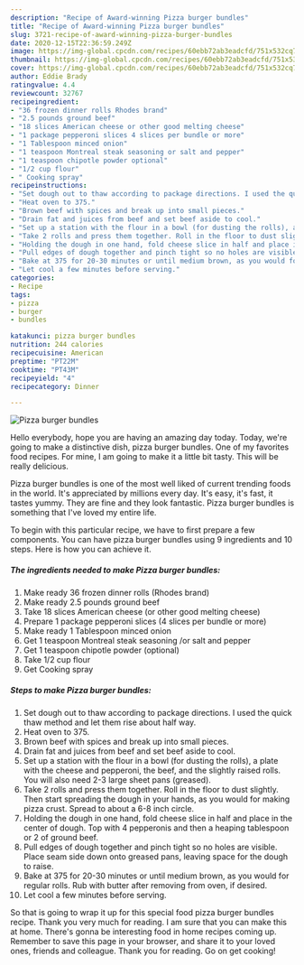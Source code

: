```yaml
---
description: "Recipe of Award-winning Pizza burger bundles"
title: "Recipe of Award-winning Pizza burger bundles"
slug: 3721-recipe-of-award-winning-pizza-burger-bundles
date: 2020-12-15T22:36:59.249Z
image: https://img-global.cpcdn.com/recipes/60ebb72ab3eadcfd/751x532cq70/pizza-burger-bundles-recipe-main-photo.jpg
thumbnail: https://img-global.cpcdn.com/recipes/60ebb72ab3eadcfd/751x532cq70/pizza-burger-bundles-recipe-main-photo.jpg
cover: https://img-global.cpcdn.com/recipes/60ebb72ab3eadcfd/751x532cq70/pizza-burger-bundles-recipe-main-photo.jpg
author: Eddie Brady
ratingvalue: 4.4
reviewcount: 32767
recipeingredient:
- "36 frozen dinner rolls Rhodes brand"
- "2.5 pounds ground beef"
- "18 slices American cheese or other good melting cheese"
- "1 package pepperoni slices 4 slices per bundle or more"
- "1 Tablespoon minced onion"
- "1 teaspoon Montreal steak seasoning or salt and pepper"
- "1 teaspoon chipotle powder optional"
- "1/2 cup flour"
- " Cooking spray"
recipeinstructions:
- "Set dough out to thaw according to package directions. I used the quick thaw method and let them rise about half way."
- "Heat oven to 375."
- "Brown beef with spices and break up into small pieces."
- "Drain fat and juices from beef and set beef aside to cool."
- "Set up a station with the flour in a bowl (for dusting the rolls), a plate with the cheese and pepperoni, the beef, and the slightly raised rolls. You will also need 2-3 large sheet pans (greased)."
- "Take 2 rolls and press them together. Roll in the floor to dust slightly. Then start spreading the dough in your hands, as you would for making pizza crust. Spread to about a 6-8 inch circle."
- "Holding the dough in one hand, fold cheese slice in half and place in the center of dough. Top with 4 pepperonis and then a heaping tablespoon or 2 of ground beef."
- "Pull edges of dough together and pinch tight so no holes are visible. Place seam side down onto greased pans, leaving space for the dough to raise."
- "Bake at 375 for 20-30 minutes or until medium brown, as you would for regular rolls. Rub with butter after removing from oven, if desired."
- "Let cool a few minutes before serving."
categories:
- Recipe
tags:
- pizza
- burger
- bundles

katakunci: pizza burger bundles 
nutrition: 244 calories
recipecuisine: American
preptime: "PT22M"
cooktime: "PT43M"
recipeyield: "4"
recipecategory: Dinner

---
```



![Pizza burger bundles](https://img-global.cpcdn.com/recipes/60ebb72ab3eadcfd/751x532cq70/pizza-burger-bundles-recipe-main-photo.jpg)

Hello everybody, hope you are having an amazing day today. Today, we're going to make a distinctive dish, pizza burger bundles. One of my favorites food recipes. For mine, I am going to make it a little bit tasty. This will be really delicious.

Pizza burger bundles is one of the most well liked of current trending foods in the world. It's appreciated by millions every day. It's easy, it's fast, it tastes yummy. They are fine and they look fantastic. Pizza burger bundles is something that I've loved my entire life.




To begin with this particular recipe, we have to first prepare a few components. You can have pizza burger bundles using 9 ingredients and 10 steps. Here is how you can achieve it.

<!--inarticleads1-->

##### The ingredients needed to make Pizza burger bundles:

1. Make ready 36 frozen dinner rolls (Rhodes brand)
1. Make ready 2.5 pounds ground beef
1. Take 18 slices American cheese (or other good melting cheese)
1. Prepare 1 package pepperoni slices (4 slices per bundle or more)
1. Make ready 1 Tablespoon minced onion
1. Get 1 teaspoon Montreal steak seasoning /or salt and pepper
1. Get 1 teaspoon chipotle powder (optional)
1. Take 1/2 cup flour
1. Get  Cooking spray




<!--inarticleads2-->

##### Steps to make Pizza burger bundles:

1. Set dough out to thaw according to package directions. I used the quick thaw method and let them rise about half way.
1. Heat oven to 375.
1. Brown beef with spices and break up into small pieces.
1. Drain fat and juices from beef and set beef aside to cool.
1. Set up a station with the flour in a bowl (for dusting the rolls), a plate with the cheese and pepperoni, the beef, and the slightly raised rolls. You will also need 2-3 large sheet pans (greased).
1. Take 2 rolls and press them together. Roll in the floor to dust slightly. Then start spreading the dough in your hands, as you would for making pizza crust. Spread to about a 6-8 inch circle.
1. Holding the dough in one hand, fold cheese slice in half and place in the center of dough. Top with 4 pepperonis and then a heaping tablespoon or 2 of ground beef.
1. Pull edges of dough together and pinch tight so no holes are visible. Place seam side down onto greased pans, leaving space for the dough to raise.
1. Bake at 375 for 20-30 minutes or until medium brown, as you would for regular rolls. Rub with butter after removing from oven, if desired.
1. Let cool a few minutes before serving.




So that is going to wrap it up for this special food pizza burger bundles recipe. Thank you very much for reading. I am sure that you can make this at home. There's gonna be interesting food in home recipes coming up. Remember to save this page in your browser, and share it to your loved ones, friends and colleague. Thank you for reading. Go on get cooking!

